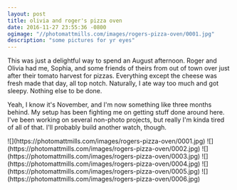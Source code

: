 ```yaml
---
layout: post
title: olivia and roger's pizza oven
date: 2016-11-27 23:55:36 -0800
ogimage: "//photomattmills.com/images/rogers-pizza-oven/0001.jpg"
description: "some pictures for yr eyes"
---
```


This was just a delightful way to spend an August afternoon. Roger and Olivia had me, Sophia, and some friends of theirs from out of town over just after their tomato harvest for pizzas. Everything except the cheese was fresh made that day, all top notch. Naturally, I ate way too much and got sleepy. Nothing else to be done.

Yeah, I know it's November, and I'm now something like three months behind. My setup has been fighting me on getting stuff done around here. I've been working on several non-photo projects, but really I'm kinda tired of all of that. I'll probably build another watch, though.



<span style="display:block;" class="center">
  ![](https://photomattmills.com/images/rogers-pizza-oven/0001.jpg)
<span class="caption"></span>
![](https://photomattmills.com/images/rogers-pizza-oven/0002.jpg)
<span class="caption"></span>
![](https://photomattmills.com/images/rogers-pizza-oven/0003.jpg)
<span class="caption"></span>
![](https://photomattmills.com/images/rogers-pizza-oven/0004.jpg)
<span class="caption"></span>
![](https://photomattmills.com/images/rogers-pizza-oven/0005.jpg)
<span class="caption"></span>
![](https://photomattmills.com/images/rogers-pizza-oven/0006.jpg)
<span class="caption"></span>
</span>
